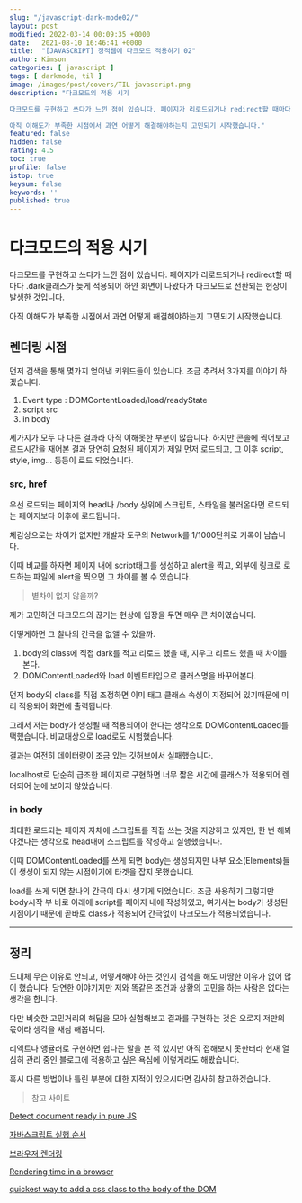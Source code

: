 ```yaml
---
slug: "/javascript-dark-mode02/"
layout: post
modified: 2022-03-14 00:09:35 +0000
date:   2021-08-10 16:46:41 +0000
title:  "[JAVASCRIPT] 정적웹에 다크모드 적용하기 02"
author: Kimson
categories: [ javascript ]
tags: [ darkmode, til ]
image: /images/post/covers/TIL-javascript.png
description: "다크모드의 적용 시기

다크모드를 구현하고 쓰다가 느낀 점이 있습니다. 페이지가 리로드되거나 redirect할 때마다 .dark클래스가 늦게 적용되어 하얀 화면이 나왔다가 다크모드로 전환되는 현상이 발생한 것입니다.

아직 이해도가 부족한 시점에서 과연 어떻게 해결해야하는지 고민되기 시작했습니다."
featured: false
hidden: false
rating: 4.5
toc: true
profile: false
istop: true
keysum: false
keywords: ''
published: true
---
```


# 다크모드의 적용 시기

다크모드를 구현하고 쓰다가 느낀 점이 있습니다. 페이지가 리로드되거나 redirect할 때마다 .dark클래스가 늦게 적용되어 하얀 화면이 나왔다가 다크모드로 전환되는 현상이 발생한 것입니다.

아직 이해도가 부족한 시점에서 과연 어떻게 해결해야하는지 고민되기 시작했습니다.

## 렌더링 시점

먼저 검색을 통해 몇가지 얻어낸 키워드들이 있습니다. 조금 추려서 3가지를 이야기 하겠습니다.

1. Event type : DOMContentLoaded/load/readyState
2. script src
3. in body

세가지가 모두 다 다른 결과라 아직 이해못한 부분이 많습니다. 하지만 콘솔에 찍어보고 로드시간을 재어본 결과 당연히 요청된 페이지가 제일 먼저 로드되고, 그 이후 script, style, img... 등등이 로드 되었습니다.

### src, href

우선 로드되는 페이지의 head나 /body 상위에 스크립트, 스타일을 불러온다면 로드되는 페이지보다 이후에 로드됩니다.

체감상으로는 차이가 없지만 개발자 도구의 Network를 1/1000단위로 기록이 남습니다.

이때 비교를 하자면 페이지 내에 script태그를 생성하고 alert을 찍고, 외부에 링크로 로드하는 파일에 alert을 찍으면 그 차이를 볼 수 있습니다.

> 별차이 없지 않을까?

제가 고민하던 다크모드의 끊기는 현상에 입장을 두면 매우 큰 차이였습니다.

어떻게하면 그 찰나의 간극을 없앨 수 있을까.

1. body의 class에 직접 dark를 적고 리로드 했을 때, 지우고 리로드 했을 때 차이를 본다.
2. DOMContentLoaded와 load 이벤트타입으로 클래스명을 바꾸어본다.

먼저 body의 class를 직접 조정하면 이미 태그 클래스 속성이 지정되어 있기때문에 미리 적용되어 화면에 출력됩니다.

그래서 저는 body가 생성될 때 적용되어야 한다는 생각으로 DOMContentLoaded를 택했습니다. 비교대상으로 load로도 시험했습니다.

결과는 여전히 데이터량이 조금 있는 깃허브에서 실패했습니다.

localhost로 단순히 급조한 페이지로 구현하면 너무 짧은 시간에 클래스가 적용되어 렌더되어 눈에 보이지 않았습니다.

### in body

최대한 로드되는 페이지 자체에 스크립트를 직접 쓰는 것을 지양하고 있지만, 한 번 해봐야겠다는 생각으로 head내에 스크립트를 작성하고 실행했습니다.

이때 DOMContentLoaded를 쓰게 되면 body는 생성되지만 내부 요소(Elements)들이 생성이 되지 않는 시점이기에 타겟을 잡지 못했습니다.

load를 쓰게 되면 찰나의 간극이 다시 생기게 되었습니다. 조금 사용하기 그렇지만 body시작 부 바로 아래에 script를 페이지 내에 작성하였고, 여기서는 body가 생성된 시점이기 때문에 곧바로 class가 적용되어 간극없이 다크모드가 적용되었습니다.

-----

## 정리

도대체 무슨 이유로 안되고, 어떻게해야 하는 것인지 검색을 해도 마땅한 이유가 없어 많이 했습니다. 당연한 이야기지만 저와 똑같은 조건과 상황의 고민을 하는 사람은 없다는 생각을 합니다.

다만 비슷한 고민거리의 해답을 모아 실험해보고 결과를 구현하는 것은 오로지 저만의 몫이라 생각을 새삼 해봅니다.

리액트나 앵귤러로 구현하면 쉽다는 말을 본 적 있지만 아직 접해보지 못한터라 현재 열심히 관리 중인 블로그에 적용하고 싶은 욕심에 이렇게라도 해봤습니다.

혹시 다른 방법이나 틀린 부분에 대한 지적이 있으시다면 감사히 참고하겠습니다.

> 참고 사이트

[Detect document ready in pure JS](https://www.jstips.co/en/javascript/detect-document-ready-in-pure-js/)

[자바스크립트 실행 순서](https://doitnow-man.tistory.com/128)

[브라우저 렌더링](https://12bme.tistory.com/140)

[Rendering time in a browser](https://stackoverflow.com/questions/2516665/how-can-i-monitor-the-rendering-time-in-a-browser)

[quickest way to add a css class to the body of the DOM](https://stackoverflow.com/questions/17457583/safe-and-quickest-way-to-add-a-css-class-to-the-body-of-the-dom)